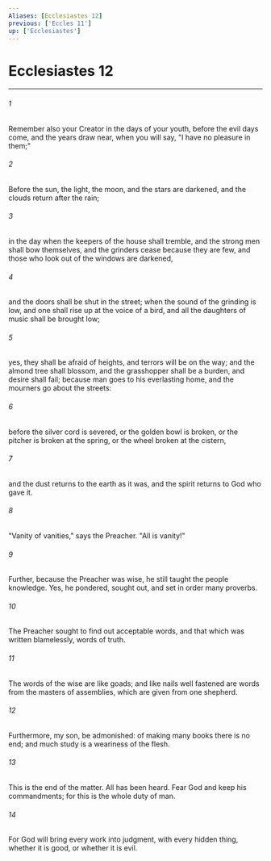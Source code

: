 ```yaml
---
Aliases: [Ecclesiastes 12]
previous: ['Eccles 11']
up: ['Ecclesiastes']
---
```

# Ecclesiastes 12
***





###### 1 

Remember also your Creator in the days of your youth, before the evil days come, and the years draw near, when you will say, "I have no pleasure in them;" 



###### 2 

Before the sun, the light, the moon, and the stars are darkened, and the clouds return after the rain; 



###### 3 

in the day when the keepers of the house shall tremble, and the strong men shall bow themselves, and the grinders cease because they are few, and those who look out of the windows are darkened, 



###### 4 

and the doors shall be shut in the street; when the sound of the grinding is low, and one shall rise up at the voice of a bird, and all the daughters of music shall be brought low; 



###### 5 

yes, they shall be afraid of heights, and terrors will be on the way; and the almond tree shall blossom, and the grasshopper shall be a burden, and desire shall fail; because man goes to his everlasting home, and the mourners go about the streets: 



###### 6 

before the silver cord is severed, or the golden bowl is broken, or the pitcher is broken at the spring, or the wheel broken at the cistern, 



###### 7 

and the dust returns to the earth as it was, and the spirit returns to God who gave it. 



###### 8 

"Vanity of vanities," says the Preacher. "All is vanity!" 



###### 9 

Further, because the Preacher was wise, he still taught the people knowledge. Yes, he pondered, sought out, and set in order many proverbs. 



###### 10 

The Preacher sought to find out acceptable words, and that which was written blamelessly, words of truth. 



###### 11 

The words of the wise are like goads; and like nails well fastened are words from the masters of assemblies, which are given from one shepherd. 



###### 12 

Furthermore, my son, be admonished: of making many books there is no end; and much study is a weariness of the flesh. 



###### 13 

This is the end of the matter. All has been heard. Fear God and keep his commandments; for this is the whole duty of man. 



###### 14 

For God will bring every work into judgment, with every hidden thing, whether it is good, or whether it is evil.
